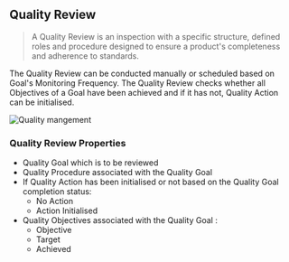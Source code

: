 ## Quality Review

> A Quality Review is an inspection with a specific structure, defined roles and procedure designed to ensure a product's completeness and adherence to standards.

 The Quality Review can be conducted manually or scheduled based on Goal's Monitoring Frequency. The Quality Review checks whether all Objectives of a Goal have been achieved and if it has not, Quality Action can be initialised.

<img class="screenshot" alt="Quality mangement" src="{{docs_base_url}}/assets/img/quality-management/Quality_review.png">

### Quality Review Properties

- Quality Goal which is to be reviewed
- Quality Procedure associated with the Quality Goal
- If Quality Action has been initialised or not based on the Quality Goal completion status:
  - No Action
  - Action Initialised
- Quality Objectives associated with the Quality Goal :
  - Objective
  - Target
  - Achieved